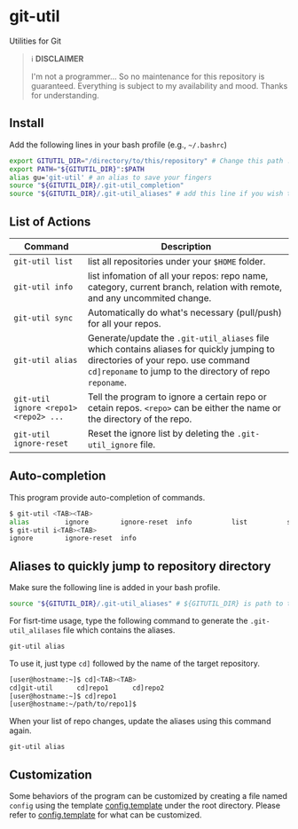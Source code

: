 # git-util
Utilities for Git

> ℹ️ **DISCLAIMER**
> 
> I'm not a programmer... So no maintenance for this repository is guaranteed. Everything is subject to my availability and mood. Thanks for understanding.

## Install
Add the following lines in your bash profile (e.g., `~/.bashrc`)
```bash
export GITUTIL_DIR="/directory/to/this/repository" # Change this path !
export PATH="${GITUTIL_DIR}":$PATH
alias gu='git-util' # an alias to save your fingers
source "${GITUTIL_DIR}/.git-util_completion"
source "${GITUTIL_DIR}/.git-util_aliases" # add this line if you wish to use autogenerated aliases for jumping to the directory of one.
```

## List of Actions
| Command | Description |
| --- | --- |
| `git-util list` | list all repositories under your `$HOME` folder. |
| `git-util info` | list infomation of all your repos: repo name, category, current branch, relation with remote, and any uncommited change.  |
| `git-util sync` | Automatically do what's necessary (pull/push) for all your repos. |
| `git-util alias` | Generate/update the `.git-util_aliases` file which contains aliases for quickly jumping to directories of your repo. use command `cd]reponame` to jump to the directory of repo `reponame`.  |
| `git-util ignore <repo1> <repo2> ...` | Tell the program to ignore a certain repo or cetain repos. `<repo>` can be either the name or the directory of the repo. |
| `git-util ignore-reset` | Reset the ignore list by deleting the `.git-util_ignore` file. |

## Auto-completion
This program provide auto-completion of commands.
```bash
$ git-util <TAB><TAB>
alias         ignore        ignore-reset  info          list          sync
$ git-util i<TAB><TAB>
ignore        ignore-reset  info
```

## Aliases to quickly jump to repository directory
Make sure the following line is added in your bash profile.
```bash
source "${GITUTIL_DIR}/.git-util_aliases" # ${GITUTIL_DIR} is path to this repository
```
For fisrt-time usage, type the following command to generate the `.git-util_alilases` file which contains the aliases.
```bash
git-util alias
```
To use it, just type `cd]` followed by the name of the target repository.
```bash
[user@hostname:~]$ cd]<TAB><TAB>
cd]git-util      cd]repo1      cd]repo2
[user@hostname:~]$ cd]repo1
[user@hostname:~/path/to/repo1]$ 
```
When your list of repo changes, update the aliases using this command again.
```bash
git-util alias
```

## Customization
Some behaviors of the program can be customized by creating a file named `config` using the template [config.template](config.template) under the root directory. Please refer to [config.template](config.template) for what can be customized.

